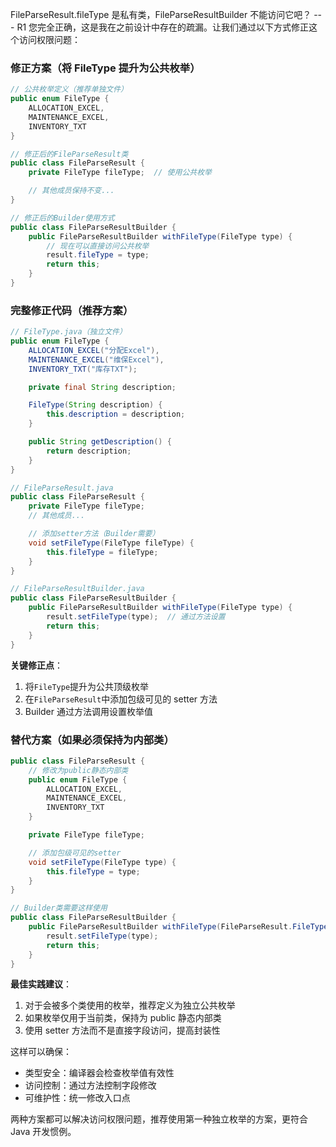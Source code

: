 FileParseResult.fileType 是私有类，FileParseResultBuilder 不能访问它吧？
--- R1
您完全正确，这是我在之前设计中存在的疏漏。让我们通过以下方式修正这个访问权限问题：

### 修正方案（将 FileType 提升为公共枚举）

```java
// 公共枚举定义（推荐单独文件）
public enum FileType {
    ALLOCATION_EXCEL,
    MAINTENANCE_EXCEL,
    INVENTORY_TXT
}

// 修正后的FileParseResult类
public class FileParseResult {
    private FileType fileType;  // 使用公共枚举

    // 其他成员保持不变...
}

// 修正后的Builder使用方式
public class FileParseResultBuilder {
    public FileParseResultBuilder withFileType(FileType type) {
        // 现在可以直接访问公共枚举
        result.fileType = type;
        return this;
    }
}
```

### 完整修正代码（推荐方案）

```java
// FileType.java（独立文件）
public enum FileType {
    ALLOCATION_EXCEL("分配Excel"),
    MAINTENANCE_EXCEL("维保Excel"),
    INVENTORY_TXT("库存TXT");

    private final String description;

    FileType(String description) {
        this.description = description;
    }

    public String getDescription() {
        return description;
    }
}

// FileParseResult.java
public class FileParseResult {
    private FileType fileType;
    // 其他成员...

    // 添加setter方法（Builder需要）
    void setFileType(FileType fileType) {
        this.fileType = fileType;
    }
}

// FileParseResultBuilder.java
public class FileParseResultBuilder {
    public FileParseResultBuilder withFileType(FileType type) {
        result.setFileType(type);  // 通过方法设置
        return this;
    }
}
```

**关键修正点**：

1. 将`FileType`提升为公共顶级枚举
2. 在`FileParseResult`中添加包级可见的 setter 方法
3. Builder 通过方法调用设置枚举值

### 替代方案（如果必须保持为内部类）

```java
public class FileParseResult {
    // 修改为public静态内部类
    public enum FileType {
        ALLOCATION_EXCEL,
        MAINTENANCE_EXCEL,
        INVENTORY_TXT
    }

    private FileType fileType;

    // 添加包级可见的setter
    void setFileType(FileType type) {
        this.fileType = type;
    }
}

// Builder类需要这样使用
public class FileParseResultBuilder {
    public FileParseResultBuilder withFileType(FileParseResult.FileType type) {
        result.setFileType(type);
        return this;
    }
}
```

**最佳实践建议**：

1. 对于会被多个类使用的枚举，推荐定义为独立公共枚举
2. 如果枚举仅用于当前类，保持为 public 静态内部类
3. 使用 setter 方法而不是直接字段访问，提高封装性

这样可以确保：

- 类型安全：编译器会检查枚举值有效性
- 访问控制：通过方法控制字段修改
- 可维护性：统一修改入口点

两种方案都可以解决访问权限问题，推荐使用第一种独立枚举的方案，更符合 Java 开发惯例。
